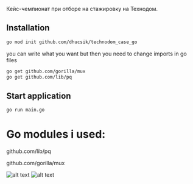 Кейс-чемпионат при отборе на стажировку на Технодом.

## Installation

```bash
go mod init github.com/dhucsik/technodom_case_go
```
you can write what you want but then you need to change imports in go files

```bash
go get github.com/gorilla/mux
go get github.com/lib/pq 
```

## Start application

```bash
go run main.go
```
# Go modules i used: 

github.com/lib/pq

github.com/gorilla/mux


![alt text](https://github.com/dhucsik/technodom_case_go/blob/main/technodom1.jpg?raw=true)
![alt text](https://github.com/dhucsik/technodom_case_go/blob/main/technodom2.jpg?raw=true)
